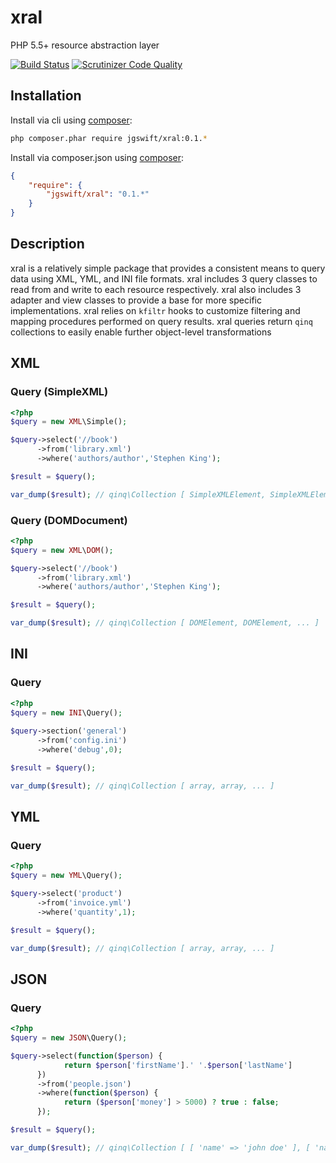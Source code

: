 xral
====

PHP 5.5+ resource abstraction layer

[![Build Status](https://travis-ci.org/jgswift/xral.png?branch=master)](https://travis-ci.org/jgswift/xral)
[![Scrutinizer Code Quality](https://scrutinizer-ci.com/g/jgswift/xral/badges/quality-score.png?s=09ecf4d598dfdb7d99070e7ba8a7d197abddfae1)](https://scrutinizer-ci.com/g/jgswift/xral/)

## Installation

Install via cli using [composer](https://getcomposer.org/):
```sh
php composer.phar require jgswift/xral:0.1.*
```

Install via composer.json using [composer](https://getcomposer.org/):
```json
{
    "require": {
        "jgswift/xral": "0.1.*"
    }
}
```

## Description

xral is a relatively simple package that provides a consistent means to query data using XML, YML, and INI file formats.
xral includes 3 query classes to read from and write to each resource respectively.
xral also includes 3 adapter and view classes to provide a base for more specific implementations.
xral relies on ```kfiltr``` hooks to customize filtering and mapping procedures performed on query results.
xral queries return ```qinq``` collections to easily enable further object-level transformations 

## XML

### Query (SimpleXML)

```php
<?php
$query = new XML\Simple();

$query->select('//book')
      ->from('library.xml')
      ->where('authors/author','Stephen King');

$result = $query();

var_dump($result); // qinq\Collection [ SimpleXMLElement, SimpleXMLElement, ... ]
```

### Query (DOMDocument)

```php
<?php
$query = new XML\DOM();

$query->select('//book')
      ->from('library.xml')
      ->where('authors/author','Stephen King');

$result = $query();

var_dump($result); // qinq\Collection [ DOMElement, DOMElement, ... ]
```

## INI

### Query

```php
<?php
$query = new INI\Query();
            
$query->section('general')
      ->from('config.ini')
      ->where('debug',0);

$result = $query();

var_dump($result); // qinq\Collection [ array, array, ... ]
```

## YML

### Query

```php
<?php
$query = new YML\Query();

$query->select('product')
      ->from('invoice.yml')
      ->where('quantity',1);

$result = $query();

var_dump($result); // qinq\Collection [ array, array, ... ]
```

## JSON

### Query

```php
<?php
$query = new JSON\Query();

$query->select(function($person) {
            return $person['firstName'].' '.$person['lastName']
      })
      ->from('people.json')
      ->where(function($person) {
            return ($person['money'] > 5000) ? true : false;
      });

$result = $query();

var_dump($result); // qinq\Collection [ [ 'name' => 'john doe' ], [ 'name' => 'billy bob' ] ]
```
